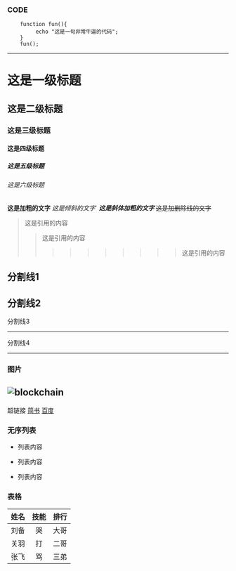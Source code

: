 ### CODE
```
    function fun(){
         echo "这是一句非常牛逼的代码";
    }
    fun();
```
---

# 这是一级标题
## 这是二级标题
### 这是三级标题
#### 这是四级标题
##### 这是五级标题
###### 这是六级标题


**这是加粗的文字**
*这是倾斜的文字*`
***这是斜体加粗的文字***
~~这是加删除线的文字~~

>这是引用的内容
>>这是引用的内容
>>>>>>>>>>这是引用的内容

分割线1
---
分割线2
----
分割线3
***
分割线4
*****

### 图片
![blockchain](https://ss0.bdstatic.com/70cFvHSh_Q1YnxGkpoWK1HF6hhy/it/u=702257389,1274025419&fm=27&gp=0.jpg "区块链")
---
超链接
[简书](http://jianshu.com)
[百度](http://baidu.com)

### 无序列表
- 列表内容
+ 列表内容
* 列表内容

### 表格

姓名|技能|排行
--|:--:|--:
刘备|哭|大哥
关羽|打|二哥
张飞|骂|三弟

